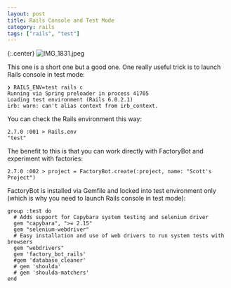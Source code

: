 ```yaml
---
layout: post
title: Rails Console and Test Mode
category: rails
tags: ["rails", "test"]
---
```

{:.center}
![IMG_1831.jpeg](/blog/assets/IMG_1831.jpeg)

This one is a short one but a good one.  One really useful trick is to launch Rails console in test mode:

    ❯ RAILS_ENV=test rails c
    Running via Spring preloader in process 41705
    Loading test environment (Rails 6.0.2.1)
    irb: warn: can't alias context from irb_context.

You can check the Rails environment this way:

    2.7.0 :001 > Rails.env
    "test"

The benefit to this is that you can work directly with FactoryBot and experiment with factories:

    2.7.0 :002 > project = FactoryBot.create(:project, name: "Scott's Project")

FactoryBot is installed via Gemfile and locked into test environment only (which is why you need to launch Rails console in test mode):

    group :test do
      # Adds support for Capybara system testing and selenium driver
      gem "capybara", ">= 2.15"
      gem "selenium-webdriver"
      # Easy installation and use of web drivers to run system tests with browsers
      gem "webdrivers"
      gem 'factory_bot_rails'
      #gem 'database_cleaner'
      # gem 'shoulda'
      # gem 'shoulda-matchers'
    end